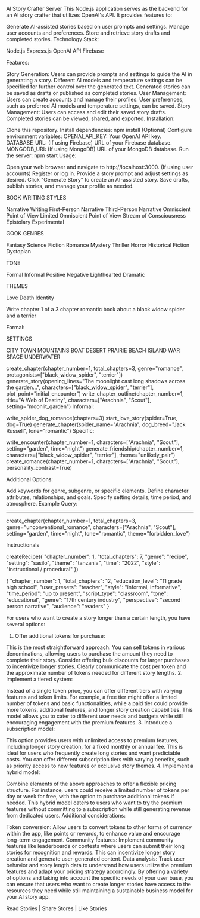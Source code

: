 AI Story Crafter Server
This Node.js application serves as the backend for an AI story crafter that utilizes OpenAI's API. It provides features to:

Generate AI-assisted stories based on user prompts and settings.
Manage user accounts and preferences.
Store and retrieve story drafts and completed stories.
Technology Stack:

Node.js
Express.js
OpenAI API
Firebase

Features:

Story Generation:
Users can provide prompts and settings to guide the AI in generating a story.
Different AI models and temperature settings can be specified for further control over the generated text.
Generated stories can be saved as drafts or published as completed stories.
User Management:
Users can create accounts and manage their profiles.
User preferences, such as preferred AI models and temperature settings, can be saved.
Story Management:
Users can access and edit their saved story drafts.
Completed stories can be viewed, shared, and exported.
Installation:

Clone this repository.
Install dependencies: npm install
(Optional) Configure environment variables:
OPENAI_API_KEY: Your OpenAI API key.
DATABASE_URL: (If using Firebase) URL of your Firebase database.
MONGODB_URI: (If using MongoDB) URL of your MongoDB database.
Run the server: npm start
Usage:

Open your web browser and navigate to http://localhost:3000.
(If using user accounts) Register or log in.
Provide a story prompt and adjust settings as desired.
Click "Generate Story" to create an AI-assisted story.
Save drafts, publish stories, and manage your profile as needed.


BOOK WRITING STYLES

Narrative Writing
First-Person Narrative
Third-Person Narrative
Omniscient Point of View
Limited Omniscient Point of View
Stream of Consciousness
Epistolary
Experimental

GOOK GENRES

Fantasy
Science Fiction
Romance
Mystery
Thriller
Horror
Historical Fiction
Dystopian

TONE

Formal
Informal
Positive
Negative
Lighthearted
Dramatic

THEMES

Love
Death
Identity

Write chapter 1 of a 3 chapter romantic book about a black widow spider and a terrier

Formal:

SETTINGS

CITY
TOWN
MOUNTAINS
BOAT
DESERT
PRAIRIE
BEACH
ISLAND
WAR
SPACE
UNDERWATER

create_chapter(chapter_number=1, total_chapters=3, genre="romance", protagonists=["black_widow_spider", "terrier"])
generate_story(opening_lines="The moonlight cast long shadows across the garden...", characters=["black_widow_spider", "terrier"], plot_point="initial_encounter")
write_chapter_outline(chapter_number=1, title="A Web of Destiny", characters=["Arachnia", "Scout"], setting="moonlit_garden")
Informal:

write_spider_dog_romance(chapters=3)
start_love_story(spider=True, dog=True)
generate_chapter(spider_name="Arachnia", dog_breed="Jack Russell", tone="romantic")
Specific:

write_encounter(chapter_number=1, characters=["Arachnia", "Scout"], setting="garden", time="night")
generate_friendship(chapter_number=1, characters=["black_widow_spider", "terrier"], theme="unlikely_pair")
create_romance(chapter_number=1, characters=["Arachnia", "Scout"], personality_contrast=True)

Additional Options:

Add keywords for genre, subgenre, or specific elements.
Define character attributes, relationships, and goals.
Specify setting details, time period, and atmosphere.
Example Query:

*****

create_chapter(chapter_number=1, total_chapters=3, genre="unconventional_romance", characters=["Arachnia", "Scout"], setting="garden", time="night", tone="romantic", theme="forbidden_love")


Instructionals

createRecipe({
  "chapter_number": 1,
  "total_chapters": 7,
  "genre": "recipe",
  "setting": "sasilo",
  "theme": "tanzania",
  "time": "2022",
  "style": "instructional / procedural"
})


{
 "chapter_number": 1,
 "total_chapters": 12,
 "education_level": "11 grade high school",
 "user_presets": "teacher",
 "style": "informal, informative",
 "time_period": "up to present",
 "script_type": "classroom",
 "tone": "educational",
 "genre": "17th century industry",
 "perspective": "second person narrative",
 "audience": "readers"
}


For users who want to create a story longer than a certain length, you have several options:

1. Offer additional tokens for purchase:

This is the most straightforward approach. You can sell tokens in various denominations, allowing users to purchase the amount they need to complete their story.
Consider offering bulk discounts for larger purchases to incentivize longer stories.
Clearly communicate the cost per token and the approximate number of tokens needed for different story lengths.
2. Implement a tiered system:

Instead of a single token price, you can offer different tiers with varying features and token limits.
For example, a free tier might offer a limited number of tokens and basic functionalities, while a paid tier could provide more tokens, additional features, and longer story creation capabilities.
This model allows you to cater to different user needs and budgets while still encouraging engagement with the premium features.
3. Introduce a subscription model:

This option provides users with unlimited access to premium features, including longer story creation, for a fixed monthly or annual fee.
This is ideal for users who frequently create long stories and want predictable costs.
You can offer different subscription tiers with varying benefits, such as priority access to new features or exclusive story themes.
4. Implement a hybrid model:

Combine elements of the above approaches to offer a flexible pricing structure.
For instance, users could receive a limited number of tokens per day or week for free, with the option to purchase additional tokens if needed.
This hybrid model caters to users who want to try the premium features without committing to a subscription while still generating revenue from dedicated users.
Additional considerations:

Token conversion: Allow users to convert tokens to other forms of currency within the app, like points or rewards, to enhance value and encourage long-term engagement.
Community features: Implement community features like leaderboards or contests where users can submit their long stories for recognition and rewards. This can incentivize longer story creation and generate user-generated content.
Data analysis: Track user behavior and story length data to understand how users utilize the premium features and adapt your pricing strategy accordingly.
By offering a variety of options and taking into account the specific needs of your user base, you can ensure that users who want to create longer stories have access to the resources they need while still maintaining a sustainable business model for your AI story app.

Read Stories | Share Stores | Like Stories